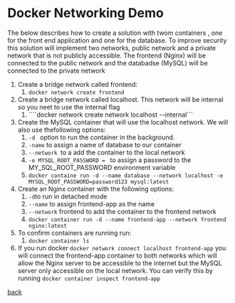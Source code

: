 # Docker Networking Demo
The below describes how to create a solution with twom containers , one for the front end application and one for the database. To improve security this solution will implement two networks, public network and a private network that is not publicly accessible. The frontend (Nginx)  will be connected to the public network and the databadse (MySQL) will be connected to the private network

1. Create a bridge network called frontend:
   1. ```docker network create frontend```
2. Create a bridge network called localhost. This network will be internal so you neet to use the internal flag
   1. ````docker network create network localhost --internal```
3. Create the MySQL container that will use the localhost network. We will also use thefollowing options:
   1.  ```-d ``` option to run the container in the background.
   2.  ```-name``` to assign a name of database to our container 
   3.  ```--network ```to a add the container to the local network
   4.  ```-e MYSQL_ROOT_PASSWORD = ``` to assign a password to the MY_SQL_ROOT_PASSWORD environment variable
   5. ```docker containe run -d --name database --network localhost -e MYSQL_ROOT_PASSWORD=password123 mysql:latest```
4. Create an Nginx container with the following options:
   1. ```-d```to run in detached mode
   2. ```--name``` to assign frontend-app as the name 
   3. ```--network``` frontend to add the container to the frontend network
   4. ```docker container run -d --name frontend-app --network frontend nginx:latest```
5. To confirm containers are running run:
   1. ```docker container ls```
6. If you run docker ```docker network connect localhost frontend-app``` you will connect the frontend-app container to both networks which will allow the Nginx server to be accessible to the internet but the MySQL server only accessible on the local network. You can verify this by running ```docker container inspect frontend-app```


[back](ReadMe.md)